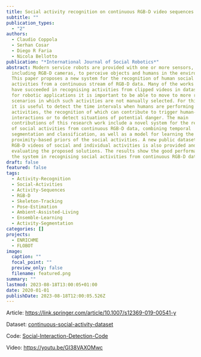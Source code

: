 ```yaml
---
title: Social activity recognition on continuous RGB-D video sequences
subtitle: ""
publication_types:
  - "2"
authors:
  - Claudio Coppola
  - Serhan Cosar
  - Diego R Faria
  - Nicola Bellotto
publication: "*International Journal of Social Robotics*"
abstract: Modern service robots are provided with one or more sensors, often
  including RGB-D cameras, to perceive objects and humans in the environment.
  This paper proposes a new system for the recognition of human social
  activities from a continuous stream of RGB-D data. Many of the works until now
  have succeeded in recognising activities from clipped videos in datasets, but
  for robotic applications it is important to be able to move to more realistic
  scenarios in which such activities are not manually selected. For this reason,
  it is useful to detect the time intervals when humans are performing social
  activities, the recognition of which can contribute to trigger human-robot
  interactions or to detect situations of potential danger. The main
  contributions of this research work include a novel system for the recognition
  of social activities from continuous RGB-D data, combining temporal
  segmentation and classification, as well as a model for learning the
  proximity-based priors of the social activities. A new public dataset with
  RGB-D videos of social and individual activities is also provided and used for
  evaluating the proposed solutions. The results show the good performance of
  the system in recognising social activities from continuous RGB-D data.
draft: false
featured: false
tags:
  - Activity-Recognition
  - Social-Activities
  - Activity-Sequences
  - RGB-D
  - Skeleton-Tracking
  - Pose-Estimation
  - Ambient-Assisted-Living
  - Ensemble-Learning
  - Activity-Segmentation
categories: []
projects:
  - ENRICHME
  - FLOBOT
image:
  caption: ""
  focal_point: ""
  preview_only: false
  filename: featured.png
summary: ""
lastmod: 2023-08-18T13:00:05+01:00
date: 2020-01-01
publishDate: 2023-08-18T12:00:05.526Z
---
```

A﻿rticle: <https://link.springer.com/article/10.1007/s12369-019-00541-y>

D﻿ataset: [continuous-social-activity-dataset](https://lcas.lincoln.ac.uk/wp/research/data-sets-software/continuous-social-activity-dataset/)

C﻿ode: [Social-Interaction-Detection-Code](https://github.com/Raziel90/Social-Interaction-Detection-Code)

V﻿ideo: <https://youtu.be/GI38VAXOMwc>